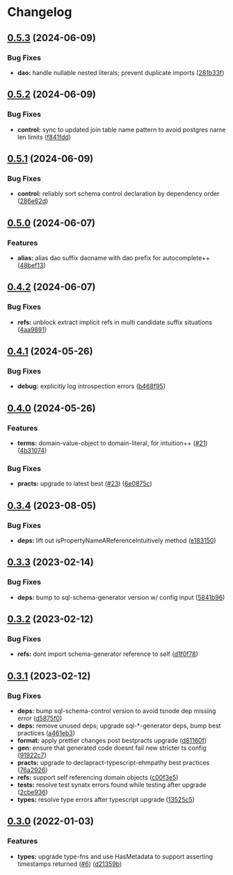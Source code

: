 # Changelog

## [0.5.3](https://github.com/ehmpathy/sql-dao-generator/compare/v0.5.2...v0.5.3) (2024-06-09)


### Bug Fixes

* **dao:** handle nullable nested literals; prevent duplicate imports ([281b33f](https://github.com/ehmpathy/sql-dao-generator/commit/281b33ffd7e30731818ad6b451a9eac49a412785))

## [0.5.2](https://github.com/ehmpathy/sql-dao-generator/compare/v0.5.1...v0.5.2) (2024-06-09)


### Bug Fixes

* **control:** sync to updated join table name pattern to avoid postgres name len limits ([f841fdd](https://github.com/ehmpathy/sql-dao-generator/commit/f841fdd9b11dd88b5a0ba0fbc8bd8feb27543603))

## [0.5.1](https://github.com/ehmpathy/sql-dao-generator/compare/v0.5.0...v0.5.1) (2024-06-09)


### Bug Fixes

* **control:** reliably sort schema control declaration by dependency order ([286e62d](https://github.com/ehmpathy/sql-dao-generator/commit/286e62dcd2690a73b065ea796efbaf8e797b8ced))

## [0.5.0](https://github.com/ehmpathy/sql-dao-generator/compare/v0.4.2...v0.5.0) (2024-06-07)


### Features

* **alias:** alias dao suffix daoname with dao prefix for autocomplete++ ([48bef13](https://github.com/ehmpathy/sql-dao-generator/commit/48bef139d59765ba8e615cea427a8cf8ed9da4ad))

## [0.4.2](https://github.com/ehmpathy/sql-dao-generator/compare/v0.4.1...v0.4.2) (2024-06-07)


### Bug Fixes

* **refs:** unblock extract implicit refs in multi candidate suffix situations ([4aa9891](https://github.com/ehmpathy/sql-dao-generator/commit/4aa9891b4e9b9d49d2027fb35fad72a7900e89e7))

## [0.4.1](https://github.com/ehmpathy/sql-dao-generator/compare/v0.4.0...v0.4.1) (2024-05-26)


### Bug Fixes

* **debug:** explicitly log introspection errors ([b468f95](https://github.com/ehmpathy/sql-dao-generator/commit/b468f955e118a39226d4371e4560e6e77b2f68e7))

## [0.4.0](https://github.com/ehmpathy/sql-dao-generator/compare/v0.3.4...v0.4.0) (2024-05-26)


### Features

* **terms:** domain-value-object to domain-literal, for intuition++ ([#21](https://github.com/ehmpathy/sql-dao-generator/issues/21)) ([4b31074](https://github.com/ehmpathy/sql-dao-generator/commit/4b31074879eb8ba71e4fbad33a73539d40624348))


### Bug Fixes

* **practs:** upgrade to latest best ([#23](https://github.com/ehmpathy/sql-dao-generator/issues/23)) ([6e0875c](https://github.com/ehmpathy/sql-dao-generator/commit/6e0875c429a96a882854a1c55c877d471fc25f4e))

## [0.3.4](https://github.com/ehmpathy/sql-dao-generator/compare/v0.3.3...v0.3.4) (2023-08-05)


### Bug Fixes

* **deps:** lift out isPropertyNameAReferenceIntuitively method ([e183150](https://github.com/ehmpathy/sql-dao-generator/commit/e18315063693af0d5da53a691e75c3aa80d7e9d0))

## [0.3.3](https://github.com/ehmpathy/sql-dao-generator/compare/v0.3.2...v0.3.3) (2023-02-14)


### Bug Fixes

* **deps:** bump to sql-schema-generator version w/ config input ([5841b96](https://github.com/ehmpathy/sql-dao-generator/commit/5841b96c23441eb6f1900531d026018358c3cee8))

## [0.3.2](https://github.com/ehmpathy/sql-dao-generator/compare/v0.3.1...v0.3.2) (2023-02-12)


### Bug Fixes

* **refs:** dont import schema-generator reference to self ([d1f0f78](https://github.com/ehmpathy/sql-dao-generator/commit/d1f0f78273ff9e99eec418883d798e1cbd7a6ce3))

## [0.3.1](https://github.com/ehmpathy/sql-dao-generator/compare/v0.3.0...v0.3.1) (2023-02-12)


### Bug Fixes

* **deps:** bump sql-schema-control version to avoid tsnode dep missing error ([d5875f0](https://github.com/ehmpathy/sql-dao-generator/commit/d5875f0e0764672e6546287166131cc8fbedc582))
* **deps:** remove unused deps; upgrade sql-*-generator deps, bump best practices ([a461eb3](https://github.com/ehmpathy/sql-dao-generator/commit/a461eb3bec30df8d8f09f153211b2a651d84d248))
* **format:** apply prettier changes post bestpracts upgrade ([d81160f](https://github.com/ehmpathy/sql-dao-generator/commit/d81160fdebb0c9d1fc280d3ead0620a16261afc0))
* **gen:** ensure that generated code doesnt fail new stricter ts config ([91922c7](https://github.com/ehmpathy/sql-dao-generator/commit/91922c7b336a6562f76852d1d68f5425a8511ff6))
* **practs:** upgrade to declapract-typescript-ehmpathy best practices ([76a2926](https://github.com/ehmpathy/sql-dao-generator/commit/76a2926d5015934b96ad91726513c9b24759c779))
* **refs:** support self referencing domain objects ([c00f3e5](https://github.com/ehmpathy/sql-dao-generator/commit/c00f3e502845a5c598966159579d72004d905324))
* **tests:** resolve test synatx errors found while testing after upgrade ([2cbe936](https://github.com/ehmpathy/sql-dao-generator/commit/2cbe9360e9deafd8ccc4e0b5d0e20b1219ea4a66))
* **types:** resolve type errors after typescript upgrade ([13525c5](https://github.com/ehmpathy/sql-dao-generator/commit/13525c5e3c6f903c41a99b982e8c2d7dd6fae456))

## [0.3.0](https://www.github.com/uladkasach/sql-dao-generator/compare/v0.2.0...v0.3.0) (2022-01-03)


### Features

* **types:** upgrade type-fns and use HasMetadata to support asserting timestamps returned ([#6](https://www.github.com/uladkasach/sql-dao-generator/issues/6)) ([d21359b](https://www.github.com/uladkasach/sql-dao-generator/commit/d21359bdf47273a4d9845c540a8e014d6e3e8d80))
